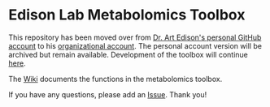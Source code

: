 # Edison Lab Metabolomics Toolbox

This repository has been moved over from [Dr. Art Edison's personal GitHub account](https://github.com/artedison) to his [organizational account](https://github.com/edisonomics). The personal account version will be archived but remain available. Development of the toolbox will continue [here](https://github.com/edisonomics/metabolomicstoolbox).


The [Wiki](https://github.com/edisonomics/metabolomicstoolbox/wiki) documents the functions in the metabolomics toolbox.


If you have any questions, please add an [Issue](https://github.com/edisonomics/metabolomicstoolbox/issues). Thank you!
